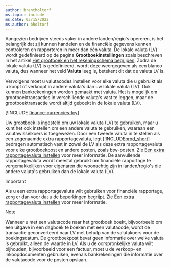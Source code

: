 ```yaml
---
author: brentholtorf
ms.topic: include
ms.date: 03/15/2022
ms.author: bholtorf
---
```

Aangezien bedrijven steeds vaker in andere landen/regio's opereren, is het belangrijk dat zij kunnen handelen en de financiële gegevens kunnen controleren en rapporteren in meer dan één valuta. De lokale valuta (LV) wordt gedefinieerd op de pagina **Grootboekinstellingen** zoals beschreven in het artikel [Het grootboek en het rekeningschema begrijpen](../finance-general-ledger.md). Zodra de lokale valuta (LV) is gedefinieerd, wordt deze weergegeven als een blanco valuta, dus wanneer het veld **Valuta** leeg is, betekent dit dat de valuta LV is.  

Vervolgens moet u valutacodes instellen voor elke valuta die u gebruikt als u koopt of verkoopt in andere valuta's dan uw lokale valuta (LV). Ook kunnen bankrekeningen worden gemaakt met valuta. Het is mogelijk om grootboektransacties in verschillende valuta's vast te leggen, maar de grootboektransactie wordt altijd geboekt in de lokale valuta (LV).

[!INCLUDE [finance-currencies-lcy](finance-currencies-lcy-note.md)]

Uw grootboek is ingesteld om uw lokale valuta (LV) te gebruiken, maar u kunt het ook instellen om een andere valuta te gebruiken, waaraan een valutawisselkoers is toegewezen. Door een tweede valuta in te stellen als een zogenaamde extra rapportagevaluta, legt [!INCLUDE[prod_short](prod_short.md)] bedragen automatisch vast in zowel de LV als deze extra rapportagevaluta voor elke grootboekpost en andere posten, zoals btw-posten. Zie [Een extra rapportagevaluta instellen](../finance-how-setup-additional-currencies.md) voor meer informatie. De aanvullende rapportagevaluta wordt meestal gebruikt om financiële rapportage te vergemakkelijken voor eigenaren die woonachtig zijn in landen/regio's die andere valuta's gebruiken dan de lokale valuta (LV).  

> [!IMPORTANT]
> Als u een extra rapportagevaluta wilt gebruiken voor financiële rapportage, zorg er dan voor dat u de beperkingen begrijpt. Zie [Een extra rapportagevaluta instellen](../finance-how-setup-additional-currencies.md) voor meer informatie.

> [!NOTE]  
> Wanneer u met een valutacode naar het grootboek boekt, bijvoorbeeld om een uitgave in een dagboek te boeken met een valutacode, wordt de transactie geconverteerd naar LV met behulp van de valutakoers voor de boekingsdatum. De grootboekpost bevat geen informatie over welke valuta is gebruikt, alleen de waarde in LV. Als u de oorspronkelijke valuta wilt bijhouden, bijvoorbeeld voor een factuur, moet u de verkoop- en inkoopdocumenten gebruiken, evenals bankrekeningen die informatie over de valutacode voor de posten opslaan.
